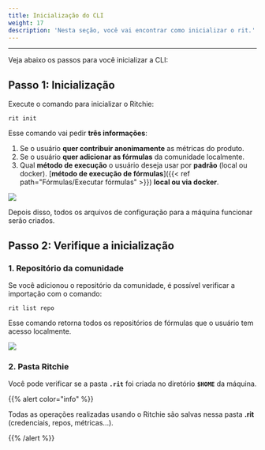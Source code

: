 ```yaml
---
title: Inicialização do CLI
weight: 17
description: 'Nesta seção, você vai encontrar como inicializar o rit.'
---
```


---
Veja abaixo os passos para você inicializar a CLI: 

## **Passo 1: Inicialização** 

Execute o comando para inicializar o Ritchie:

```text
rit init
```

Esse comando vai pedir **três informações**:

1. Se o usuário **quer contribuir anonimamente** as métricas do produto.
2. Se o usuário **quer adicionar as fórmulas** da comunidade localmente.
3. Qual **método de execução** o usuário deseja usar por **padrão** (local ou docker). [**método de execução de fórmulas**]({{< ref path="Fórmulas/Executar fórmulas" >}}) **local ou via docker**.

![](/shared/rit-init.gif)

Depois disso, todos os arquivos de configuração para a máquina funcionar serão criados.

## **Passo 2: Verifique a inicialização**

### 1. Repositório da comunidade

Se você adicionou o repositório da comunidade, é possível verificar a importação com o comando:

```text
rit list repo
```

Esse comando retorna todos os repositórios de fórmulas que o usuário tem acesso localmente.

![](/shared/rit-list-repo.gif)

### 2. Pasta Ritchie

Você pode verificar se a pasta **`.rit`** foi criada no diretório **`$HOME`** da máquina.

{{% alert color="info" %}}

Todas as operações realizadas usando o Ritchie são salvas nessa pasta **.rit** (credenciais, repos, métricas...).

{{% /alert %}}
